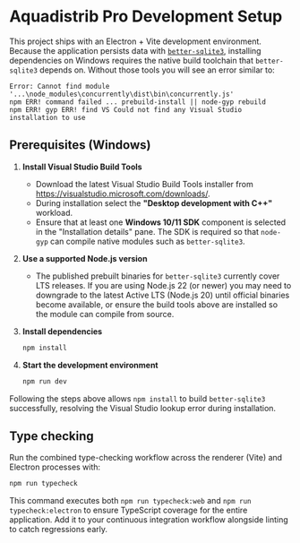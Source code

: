 # Aquadistrib Pro Development Setup

This project ships with an Electron + Vite development environment. Because the
application persists data with [`better-sqlite3`](https://github.com/WiseLibs/better-sqlite3),
installing dependencies on Windows requires the native build toolchain that
`better-sqlite3` depends on. Without those tools you will see an error similar
to:

```
Error: Cannot find module '...\node_modules\concurrently\dist\bin\concurrently.js'
npm ERR! command failed ... prebuild-install || node-gyp rebuild
npm ERR! gyp ERR! find VS Could not find any Visual Studio installation to use
```

## Prerequisites (Windows)

1. **Install Visual Studio Build Tools**
   - Download the latest Visual Studio Build Tools installer from
     <https://visualstudio.microsoft.com/downloads/>.
   - During installation select the **"Desktop development with C++"** workload.
   - Ensure that at least one **Windows 10/11 SDK** component is selected in the
     "Installation details" pane. The SDK is required so that `node-gyp` can
     compile native modules such as `better-sqlite3`.

2. **Use a supported Node.js version**
   - The published prebuilt binaries for `better-sqlite3` currently cover LTS
     releases. If you are using Node.js 22 (or newer) you may need to downgrade
     to the latest Active LTS (Node.js 20) until official binaries become
     available, or ensure the build tools above are installed so the module can
     compile from source.

3. **Install dependencies**
   ```bash
   npm install
   ```

4. **Start the development environment**
   ```bash
   npm run dev
   ```

Following the steps above allows `npm install` to build `better-sqlite3`
successfully, resolving the Visual Studio lookup error during installation.

## Type checking

Run the combined type-checking workflow across the renderer (Vite) and Electron
processes with:

```bash
npm run typecheck
```

This command executes both `npm run typecheck:web` and `npm run typecheck:electron`
to ensure TypeScript coverage for the entire application. Add it to your
continuous integration workflow alongside linting to catch regressions early.
